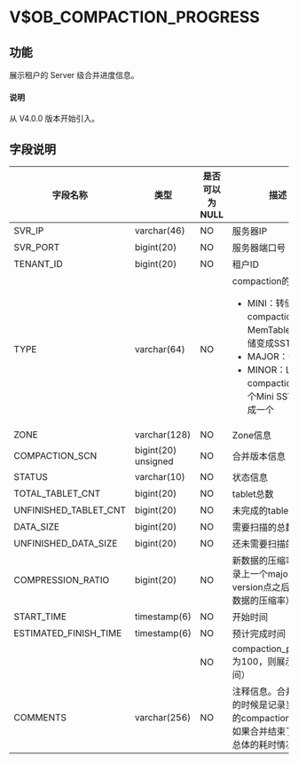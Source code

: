 # V$OB_COMPACTION_PROGRESS

## 功能

展示租户的 Server 级合并进度信息。

<main id="notice" type='explain'>
  <h4>说明</h4>
  <p>从 V4.0.0 版本开始引入。</p>
</main>

## 字段说明

|          字段名称           |      类型      | 是否可以为 NULL |                                            描述                                            |
|-------------------------|--------------|------------|--------|
|SVR_IP    |varchar(46)    |NO   |服务器IP    |
|SVR_PORT    |bigint(20)    |NO   |服务器端口号    |
|TENANT_ID    |bigint(20)    |NO   |租户ID    |
|TYPE    |varchar(64)    |NO   |compaction的类型 <ul><li> MINI：转储/L0 compaction，MemTable通过转储变成SSTable </li><li>MAJOR：合并 </li><li>MINOR：L1 compaction，多个Mini SSTable合成一个</li></ul>    |
|ZONE    |varchar(128)    |NO   |Zone信息    |
|COMPACTION_SCN    |bigint(20) unsigned    |NO   |合并版本信息    |
|STATUS    |varchar(10)    |NO   |状态信息    |
|TOTAL_TABLET_CNT    |bigint(20)    |NO   |tablet总数    |
|UNFINISHED_TABLET_CNT    |bigint(20)    |NO   |未完成的tablet数量    |
|DATA_SIZE    |bigint(20)    |NO   |需要扫描的总数据量    |
|UNFINISHED_DATA_SIZE    |bigint(20)    |NO   |还未需要扫描的数据量    |
|COMPRESSION_RATIO    |bigint(20)    |NO   |新数据的压缩率（仅记录上一个major version点之后新写入数据的压缩率）    |
|START_TIME    |timestamp(6)    |NO   |开始时间    |
|ESTIMATED_FINISH_TIME    |timestamp(6)    |NO   |预计完成时间（若    |
|    |    |NO   |compaction_progress为100，则展示结束时间）    |
|COMMENTS    |varchar(256)    |NO   |注释信息。合并进行中的时候是记录当前最新的compaction事件。如果合并结束了，记录总体的耗时情况    |
